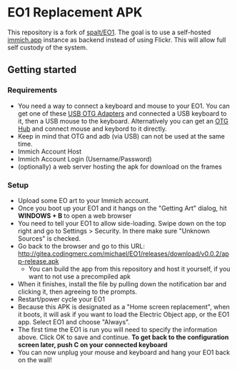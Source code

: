 # EO1 Replacement APK

This repository is a fork of [spalt/EO1](https://github.com/spalt/EO1). The goal is to use a
self-hosted [immich.app](https://immich.app/) instance as backend instead of using Flickr. This will allow full self custody of the system.

## Getting started

### Requirements

- You need a way to connect a keyboard and mouse to your EO1.  You can get one of these [USB OTG Adapters](https://www.amazon.com/gp/product/B01C6032G0/?&_encoding=UTF8&tag=aph0dc-20&linkCode=ur2&linkId=a2e10d0fcebbd4425ace19f040a24e27&camp=1789&creative=9325) and connected a USB keyboard to it, then a USB mouse to the keyboard. Alternatively you can get an [OTG Hub](https://www.amazon.com/dp/B01HYJLZH6?psc=1&ref=ppx_yo2ov_dt_b_product_details&_encoding=UTF8&tag=aph0dc-20&linkCode=ur2&linkId=49938883224aa721262057e366759275&camp=1789&creative=9325) and connect mouse and keybord to it directly.
- Keep in mind that OTG and adb (via USB) can not be used at the same time.
- Immich Account Host
- Immich Account Login (Username/Password)
- (optionally) a web server hosting the apk for download on the frames

### Setup

- Upload some EO art to your Immich account.
- Once you boot up your EO1 and it hangs on the "Getting Art" dialog, hit **WINDOWS + B** to open a web browser
- You need to tell your EO1 to allow side-loading.  Swipe down on the top right and go to Settings > Security.  In there make sure "Unknown Sources" is checked.
- Go back to the browser and go to this URL: <http://gitea.codingmerc.com/michael/EO1/releases/download/v0.0.2/app-release.apk>
  - You can build the app from this repository and host it yourself, if you want to not use a precompiled apk
- When it finishes, install the file by pulling down the notification bar and clicking it, then agreeing to the prompts.
- Restart/power cycle your EO1
- Because this APK is designated as a "Home screen replacement", when it boots, it will ask if you want to load the Electric Object app, or the EO1 app.  Select EO1 and choose "Always".
- The first time the EO1 is run you will need to specify the information above.  Click OK to save and continue.  **To get back to the configuration screen later, push C on your connected keyboard**
- You can now unplug your mouse and keyboard and hang your EO1 back on the wall!
